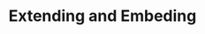 ---
layout: default
title: Extending and Embeding
permalink: /extending/
nav_order: 4
has_children: true
---